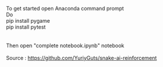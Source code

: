 To get started open Anaconda command prompt<br />
Do <br />
pip install pygame <br />
pip install pytest <br />
<br /><br />
Then open "complete notebook.ipynb" notebook
<br/><br/>
Source : https://github.com/YuriyGuts/snake-ai-reinforcement
